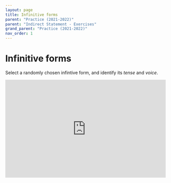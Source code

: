 ```yaml
---
layout: page
title: Infinitive forms
parent: "Practice (2021-2022)"
parent: "Indirect Statement - Exercises"
grand_parent: "Practice (2021-2022)"
nav_order: 1
---
```


# Infinitive forms

Select a randomly chosen infintive form, and identify its *tense* and *voice*.

<iframe width="100%" height="309" frameborder="0"
  src="https://observablehq.com/embed/@l3/lingua-latina-legenda-textbook-exercise-present-and-perfe?cell=viewof+q&cell=questionprompt&cell=answer1&cell=viewof+showAnswer&cell=css"></iframe>
